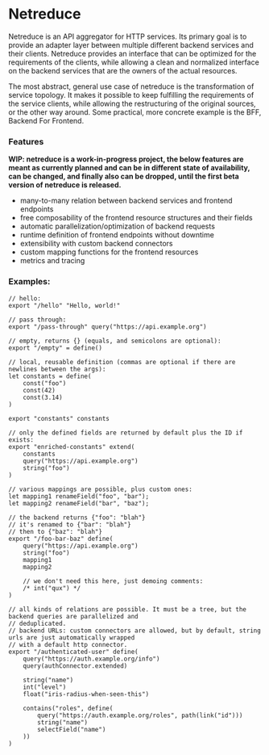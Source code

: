# Netreduce

Netreduce is an API aggregator for HTTP services. Its primary goal is to provide an adapter layer between
multiple different backend services and their clients. Netreduce provides an interface that can be optimized
for the requirements of the clients, while allowing a clean and normalized interface on the backend services
that are the owners of the actual resources.

The most abstract, general use case of netreduce is the transformation of service topology. It makes it
possible to keep fulfilling the requirements of the service clients, while allowing the restructuring of the
original sources, or the other way around. Some practical, more concrete example is the BFF, Backend For
Frontend.

### Features

**WIP: netreduce is a work-in-progress project, the below features are meant as currently planned and can be
in different state of availability, can be changed, and finally also can be dropped, until the first beta
version of netreduce is released.**

- many-to-many relation between backend services and frontend endpoints
- free composability of the frontend resource structures and their fields 
- automatic parallelization/optimization of backend requests
- runtime definition of frontend endpoints without downtime
- extensibility with custom backend connectors
- custom mapping functions for the frontend resources
- metrics and tracing

### Examples:

```
// hello:
export "/hello" "Hello, world!"

// pass through:
export "/pass-through" query("https://api.example.org")

// empty, returns {} (equals, and semicolons are optional):
export "/empty" = define()

// local, reusable definition (commas are optional if there are newlines between the args):
let constants = define(
	const("foo")
	const(42)
	const(3.14)
)

export "constants" constants

// only the defined fields are returned by default plus the ID if exists:
export "enriched-constants" extend(
	constants
	query("https://api.example.org")
	string("foo")
)

// various mappings are possible, plus custom ones:
let mapping1 renameField("foo", "bar");
let mapping2 renameField("bar", "baz");

// the backend returns {"foo": "blah"}
// it's renamed to {"bar": "blah"}
// then to {"baz": "blah"}
export "/foo-bar-baz" define(
	query("https://api.example.org")
	string("foo")
	mapping1
	mapping2

	// we don't need this here, just demoing comments:
	/* int("qux") */
)

// all kinds of relations are possible. It must be a tree, but the backend queries are parallelized and
// deduplicated.
// backend URLs: custom connectors are allowed, but by default, string urls are just automatically wrapped
// with a default http connector.
export "/authenticated-user" define(
	query("https://auth.example.org/info")
	query(authConnector.extended)

	string("name")
	int("level")
	float("iris-radius-when-seen-this")

	contains("roles", define(
		query("https://auth.example.org/roles", path(link("id")))
		string("name")
		selectField("name")
	))
)
```
